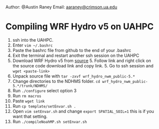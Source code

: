 Author: @Austin Raney
Email: aaraney@crimson.ua.edu

# Compiling WRF Hydro v5 on UAHPC
1. ssh into the UAHPC.
2. Enter `vim ~/.bashrc`
3. Paste the bashrc file from github to the end of your .bashrc
4. Exit the terminal and restart another ssh session on the UAHPC
5. Download WRF Hydro v5 from [source](https://ral.ucar.edu/projects/wrf_hydro/model-code)
    5. Follow link and right click on the source code download link and copy link.
    5. Go to ssh session and `wget <paste-link>`
6. Unpack source file with `tar -zxvf wrf_hydro_nwm_public-5.*`
7. Change directories to the NDHMS folder. `cd wrf_hydro_nwm_public-5.*/trunk/NDHMS/`
8. Run `./configure` select option 3
9. Run `rm macros`
10. Paste `wget link`
11. Run `cp template/setEnvar.sh .`
12. Open `vim setEnvar.sh` and change `export SPATIAL_SOIL=1` this is if you want that setting.
13. Run `./compileNoahMP.sh setEnvar.sh`